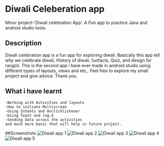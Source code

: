# Diwali Celeberation app
Minor project-'Diwali celebration App'. A Fun app to practice Java and android studio tools.
## Description
Diwali celebration app is a fun app for exploring diwali. Basically this app tell why we celebrate diwali, History of diwali, funfacts, Quiz, and design for rangoli.
This is the second app i have ever made in android studio using different types of layouts, views and etc,. Feel free to explore my small project and give advice.
Thank you.
## What i have learnt
    -Working with Activities and layouts
    -How to initiate Multiscreen
    -Using Intents and Onclicklistener
    -Using Toast and log.d
    -Sending Data across the activities
    and much more basic that will help in future project.
##Screenshots
![Diwali app 1](https://user-images.githubusercontent.com/79929708/142717417-e8c7f32c-0288-42be-aad4-9bb9936eeda4.jpg)
![Diwali app 2](https://user-images.githubusercontent.com/79929708/142717436-600f041c-c5fc-4807-854b-08b6014bb7e9.jpg)
![Diwali app 3](https://user-images.githubusercontent.com/79929708/142717461-707a8dca-ca62-48cd-98b9-8da78ec5d353.jpg)
![Diwali app 4](https://user-images.githubusercontent.com/79929708/142717470-3cb20284-7c59-4a2e-9502-919debaeca25.jpg)
![Diwali app 5](https://user-images.githubusercontent.com/79929708/142717485-e599429e-984c-400e-9657-72f28bb3f903.jpg)

